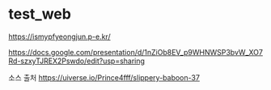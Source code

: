 # test_web

https://ismypfyeongjun.p-e.kr/

https://docs.google.com/presentation/d/1nZiOb8EV_p9WHNWSP3bvW_XO7Rd-szxyTJREX2Pswdo/edit?usp=sharing

소스 출처
https://uiverse.io/Prince4fff/slippery-baboon-37

